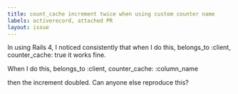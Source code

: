 ```yaml
---
title: count_cache increment twice when using custom counter name
labels: activerecord, attached PR
layout: issue
---
```


In using Rails 4, I noticed consistently that when I do this,
  belongs_to :client, counter_cache: true
it works fine. 

When I do this,
  belongs_to :client, counter_cache: :column_name

then the increment doubled. Can anyone else reproduce this?


